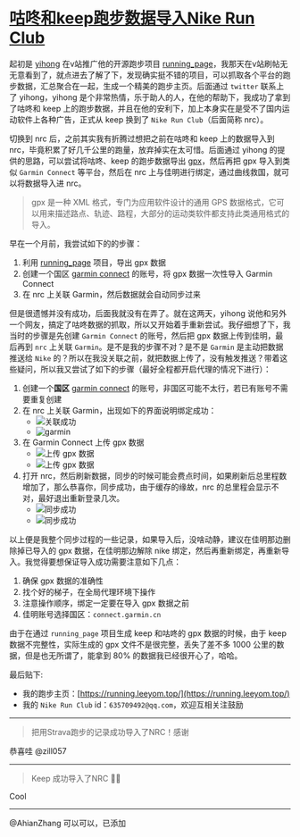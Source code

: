 # [咕咚和keep跑步数据导入Nike Run Club](https://github.com/superleeyom/blog/issues/18)

起初是 [yihong](https://github.com/yihong0618) 在v站推广他的开源跑步项目 [running_page](https://github.com/yihong0618/running_page)，我那天在v站刷帖无无意看到了，就点进去了解了下，发现确实挺不错的项目，可以抓取各个平台的跑步数据，汇总聚合在一起，生成一个精美的跑步主页。后面通过 `twitter` 联系上了 yihong，yihong 是个非常热情，乐于助人的人，在他的帮助下，我成功了拿到了咕咚和 keep 上的跑步数据，并且在他的安利下，加上本身实在是受不了国内运动软件上各种广告，正式从 keep 换到了 `Nike Run Club`（后面简称 nrc）。

切换到 nrc 后，之前其实我有折腾过想把之前在咕咚和 keep 上的数据导入到 nrc，毕竟积累了好几千公里的跑量，放弃掉实在太可惜。后面通过 yihong 的提供的思路，可以尝试将咕咚、keep 的跑步数据导出 [gpx](https://zh.wikipedia.org/wiki/GPX)，然后再把 gpx 导入到类似
 `Garmin Connect` 等平台，然后在 nrc 上与佳明进行绑定，通过曲线救国，就可以将数据导入进 nrc。

> gpx 是一种 XML 格式，专门为应用软件设计的通用 GPS 数据格式，它可以用来描述路点、轨迹、路程，大部分的运动类软件都支持此类通用格式的导入。

早在一个月前，我尝试如下的的步骤：

1. 利用 [running_page](https://github.com/yihong0618/running_page) 项目，导出 gpx 数据
2. 创建一个国区 [garmin connect](https://connect.garmin.cn/) 的账号，将 gpx 数据一次性导入 Garmin Connect
3. 在 nrc 上关联 Garmin，然后数据就会自动同步过来

但是很遗憾并没有成功，后面我就没有在弄了。就在这两天，yihong 说他和另外一个网友，搞定了咕咚数据的抓取，所以又开始着手重新尝试。我仔细想了下，我当时的步骤是先创建 `Garmin Connect` 的账号，然后把 gpx 数据上传到佳明，最后再到 `nrc` 上关联 `Garmin`。是不是我的步骤不对？是不是 `Garmin` 是主动把数据推送给 `Nike` 的？所以在我没关联之前，就把数据上传了，没有触发推送？带着这些疑问，所以我又尝试了如下的步骤（最好全程都开启代理的情况下进行）：

1.  创建一个**国区** [garmin connect](https://connect.garmin.cn/) 的账号，非国区可能不太行，若已有账号不需要重复创建
2.  在 nrc 上关联 Garmin，出现如下的界面说明绑定成功：
    -  ![关联成功](https://raw.githubusercontent.com/superleeyom/blog/main/img/20210127153147.png)
    -  ![garmin](https://raw.githubusercontent.com/superleeyom/blog/main/img/telegram-cloud-photo-size-5-6089317861500758842-y.jpg)
3.  在 Garmin Connect 上传 gpx 数据
    - ![上传 gpx 数据](https://raw.githubusercontent.com/superleeyom/blog/main/img/telegram-cloud-photo-size-5-6089317861500758841-y.jpg)
    - ![上传 gpx 数据](https://raw.githubusercontent.com/superleeyom/blog/main/img/telegram-cloud-photo-size-5-6089317861500758843-y.jpg)
4.  打开 nrc，然后刷新数据，同步的时候可能会费点时间，如果刷新后总里程数增加了，那么恭喜你，同步成功，由于缓存的缘故，nrc 的总里程会显示不对，最好退出重新登录几次。
    - ![同步成功](https://raw.githubusercontent.com/superleeyom/blog/main/img/20210127155351.png)
    - ![同步成功](https://raw.githubusercontent.com/superleeyom/blog/main/img/20210127155423.png)

以上便是我整个同步过程的一些记录，如果导入后，没啥动静，建议在佳明那边删除掉已导入的 gpx 数据，在佳明那边解除 nike 绑定，然后再重新绑定，再重新导入。我觉得要想保证导入成功需要注意如下几点：
1. 确保 gpx 数据的准确性
2. 找个好的梯子，在全局代理环境下操作
3. 注意操作顺序，绑定一定要在导入 gpx 数据之前
4. 佳明账号选择国区：`connect.garmin.cn`

由于在通过 `running_page` 项目生成 keep 和咕咚的 gpx 数据的时候，由于 keep 数据不完整性，实际生成的 gpx 文件不是很完整，丢失了差不多 1000 公里的数据，但是也无所谓了，能拿到 80% 的数据我已经很开心了，哈哈。

最后贴下:
- 我的跑步主页：[https://running.leeyom.top/](https://running.leeyom.top/)
- 我的 `Nike Run Club` id：`635709492@qq.com`，欢迎互相关注鼓励

---

> 把用Strava跑步的记录成功导入了NRC！感谢

恭喜哇 @zill057 

---

> Keep 成功导入了NRC 👍🏻

Cool 

---

@AhianZhang 可以可以，已添加